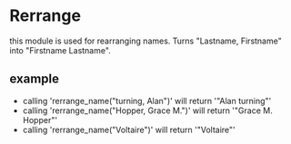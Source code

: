 # Rerrange

this module is used for rearranging names.
Turns "Lastname, Firstname" into "Firstname Lastname".

## example

- calling 'rerrange_name("turning, Alan")' will return '"Alan turning"'
- calling 'rerrange_name("Hopper, Grace M.")' will return '"Grace M. Hopper"'
- calling 'rerrange_name("Voltaire")' will return '"Voltaire"'
